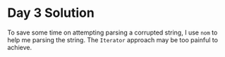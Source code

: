 # Day 3 Solution

To save some time on attempting parsing a corrupted string, I use `nom` to 
help me parsing the string. The `Iterator` approach may be too painful to
achieve.
